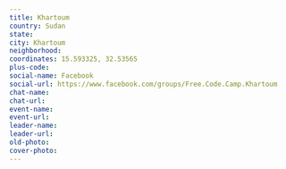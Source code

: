 ```yaml
---
title: Khartoum
country: Sudan
state: 
city: Khartoum
neighborhood: 
coordinates: 15.593325, 32.53565
plus-code:
social-name: Facebook
social-url: https://www.facebook.com/groups/Free.Code.Camp.Khartoum
chat-name:
chat-url:
event-name:
event-url:
leader-name:
leader-url:
old-photo: 
cover-photo:
---
```

